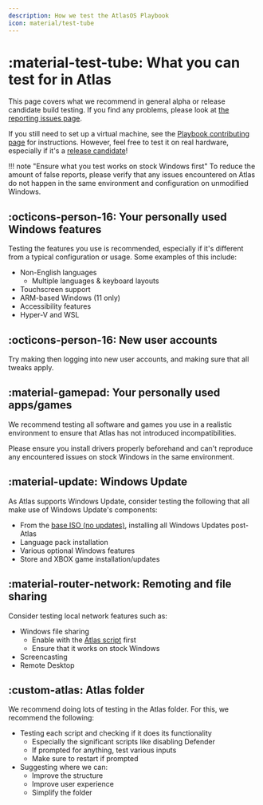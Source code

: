 ```yaml
---
description: How we test the AtlasOS Playbook
icon: material/test-tube
---
```


# :material-test-tube: What you can test for in Atlas

This page covers what we recommend in general alpha or release candidate build testing. If you find any problems, please look at [the reporting issues page](reporting-issues.md).

If you still need to set up a virtual machine, see the [Playbook contributing page](../playbook.md) for instructions. However, feel free to test it on real hardware, especially if it's a [release candidate](../../general-faq/testing-nightly-builds.md)!

!!! note "Ensure what you test works on stock Windows first"
    To reduce the amount of false reports, please verify that any issues encountered on Atlas do not happen in the same environment and configuration on unmodified Windows.

## :octicons-person-16: Your personally used Windows features

Testing the features you use is recommended, especially if it's different from a typical configuration or usage. Some examples of this include:

- Non-English languages
    - Multiple languages & keyboard layouts
- Touchscreen support
- ARM-based Windows (11 only)
- Accessibility features
- Hyper-V and WSL

## :octicons-person-16: New user accounts

Try making then logging into new user accounts, and making sure that all tweaks apply.

## :material-gamepad: Your personally used apps/games

We recommend testing all software and games you use in a realistic environment to ensure that Atlas has not introduced incompatibilities.

Please ensure you install drivers properly beforehand and can't reproduce any encountered issues on stock Windows in the same environment.

## :material-update: Windows Update

As Atlas supports Windows Update, consider testing the following that all make use of Windows Update's components:

- From the [base ISO (no updates)](../playbook.md#which-snapshots-to-make), installing all Windows Updates post-Atlas
- Language pack installation
- Various optional Windows features
- Store and XBOX game installation/updates

## :material-router-network: Remoting and file sharing

Consider testing local network features such as:

- Windows file sharing
    - Enable with the [Atlas script](../../getting-started/post-install/atlas-folder/general-configuration.md#file-sharing) first
    - Ensure that it works on stock Windows
- Screencasting
- Remote Desktop

## :custom-atlas: Atlas folder

We recommend doing lots of testing in the Atlas folder. For this, we recommend the following:

- Testing each script and checking if it does its functionality
    - Especially the significant scripts like disabling Defender
    - If prompted for anything, test various inputs
    - Make sure to restart if prompted
- Suggesting where we can:
    - Improve the structure
    - Improve user experience
    - Simplify the folder

